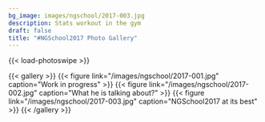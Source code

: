```yaml
---
bg_image: images/ngschool/2017-003.jpg
description: Stats workout in the gym
draft: false
title: "#NGSchool2017 Photo Gallery"
---
```


{{< load-photoswipe >}}

{{< gallery >}}
  {{< figure link="/images/ngschool/2017-001.jpg" caption="Work in progress" >}}
  {{< figure link="/images/ngschool/2017-002.jpg" caption="What he is talking about?" >}}
  {{< figure link="/images/ngschool/2017-003.jpg" caption="NGSchool2017 at its best" >}}
{{< /gallery >}}
